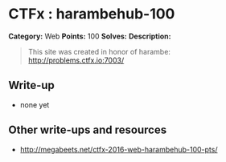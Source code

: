 # CTFx : harambehub-100

**Category:** Web
**Points:** 100
**Solves:** 
**Description:**

> This site was created in honor of harambe: <http://problems.ctfx.io:7003/>

## Write-up

* none yet

## Other write-ups and resources

* http://megabeets.net/ctfx-2016-web-harambehub-100-pts/

